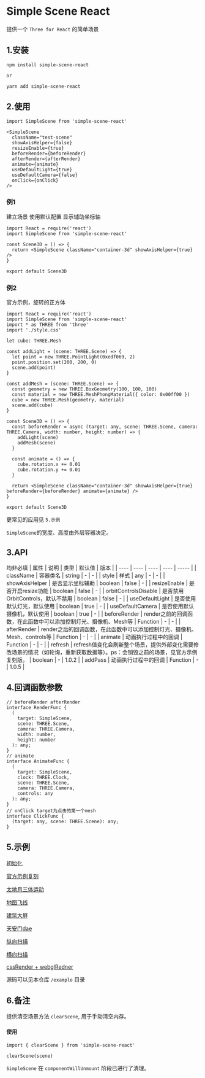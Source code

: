 # Simple Scene React
提供一个 `Three for React` 的简单场景

## 1.安装
`npm install simple-scene-react`

`or`

`yarn add simple-scene-react`

## 2.使用
`import SimpleScene from 'simple-scene-react'`
``` 
<SimpleScene
  className="test-scene"
  showAxisHelper={false}
  resizeEnable={true}
  beforeRender={beforeRender}
  afterRender={afterRender}
  animate={animate}
  useDefaultLight={true}
  useDefaultCamera={false}
  onClick={onClick}
/> 
```
### 例1

建立场景 使用默认配置 显示辅助坐标轴
```
import React = require('react')
import SimpleScene from 'simple-scene-react'

const Scene3D = () => {
  return <SimpleScene className="container-3d" showAxisHelper={true} />
}

export default Scene3D

```

### 例2

官方示例，旋转的正方体
```
import React = require('react')
import SimpleScene from 'simple-scene-react'
import * as THREE from 'three'
import './style.css'

let cube: THREE.Mesh

const addLight = (scene: THREE.Scene) => {
  let point = new THREE.PointLight(0xedf069, 2)
  point.position.set(200, 200, 0)
  scene.add(point)
}

const addMesh = (scene: THREE.Scene) => {
  const geometry = new THREE.BoxGeometry(100, 100, 100)
  const material = new THREE.MeshPhongMaterial({ color: 0x00ff00 })
  cube = new THREE.Mesh(geometry, material)
  scene.add(cube)
}

const Scene3D = () => {
  const beforeRender = async (target: any, scene: THREE.Scene, camera: THREE.Camera, width: number, height: number) => {
    addLight(scene)
    addMesh(scene)
  }

  const animate = () => {
    cube.rotation.x += 0.01
    cube.rotation.y += 0.01
  }

  return <SimpleScene className="container-3d" showAxisHelper={true} beforeRender={beforeRender} animate={animate} />
}

export default Scene3D
```

更常见的应用见 `5.示例`

`SimpleScene`的宽度、高度由外层容器决定。

## 3.API
均非必填
| 属性    | 说明  | 类型 | 默认值 | 版本 |
|  ----  | ----  | ---- | ---- | ----- |
| className  | 容器类名 | string | - | - |
| style  | 样式 | any | - | - |
| showAxisHelper  | 是否显示坐标辅助 | boolean | false | - |
| resizeEnable  | 是否开启resize功能 | boolean | false | - |
| orbitControlsDisable  | 是否禁用OrbitControls，默认不禁用 | boolean | false | - |
| useDefaultLight  | 是否使用默认灯光，默认使用 | boolean | true | - |
| useDefaultCamera  | 是否使用默认摄像机，默认使用 | boolean | true | - |
| beforeRender  | render之前的回调函数，在此函数中可以添加控制灯光、摄像机、Mesh等 | Function | - | - |
| afterRender  | render之后的回调函数，在此函数中可以添加控制灯光、摄像机、Mesh、controls等 | Function | - | - |
| animate  | 动画执行过程中的回调 | Function | - | - |
| refresh  | refresh值变化会刷新整个场景，提供外部变化需要修改场景的情况（如轮询，重新获取数据等）。ps：会销毁之前的场景，见官方示例复刻版。 | boolean | - | 1.0.2 |
| addPass  | 动画执行过程中的回调 | Function | - | 1.0.5 |

## 4.回调函数参数
```
// beforeRender afterRender
interface RenderFunc {
  (
    target: SimpleScene,
    scene: THREE.Scene,
    camera: THREE.Camera,
    width: number,
    height: number
  ): any;
}
// animate
interface AnimateFunc {
  (
    target: SimpleScene,
    clock: THREE.Clock,
    scene: THREE.Scene,
    camera: THREE.Camera,
    controls: any
  ): any;
}
// onClick target为点击的第一个mesh
interface ClickFunc {
  (target: any, scene: THREE.Scene): any;
}

```
## 5.示例
[初始化](https://silencetiger.github.io/simple-scene-react/#/step1)

[官方示例复刻](https://silencetiger.github.io/simple-scene-react/#/step2)

[太地月三体运动](https://silencetiger.github.io/simple-scene-react/#/stars)

[地图飞线](https://silencetiger.github.io/simple-scene-react/#/map)

[建筑大屏](https://silencetiger.github.io/simple-scene-react/#/building)

[天安门dae](https://silencetiger.github.io/simple-scene-react/#/tiananmen)

[纵向扫描](https://silencetiger.github.io/simple-scene-react/#/vertical-scan)

[横向扫描](https://silencetiger.github.io/simple-scene-react/#/horizontal-scan)

[cssRender + webglRedner](https://silencetiger.github.io/simple-scene-react/#/css-render)



源码可以见本仓库 `/example` 目录
## 6.备注
提供清空场景方法 `clearScene`, 用于手动清空内存。
#### 使用
`import { clearScene } from 'simple-scene-react'`

`clearScene(scene)`

`SimpleScene` 在 `componentWillUnmount` 阶段已进行了清理。